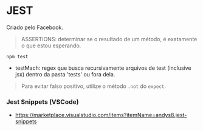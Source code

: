 # JEST

Criado pelo Facebook.

> ASSERTIONS: determinar se o resultado de um método, é exatamente o que estou esperando.

`npm test`
- testMach: regex que busca recursivamente arquivos de test (inclusive jsx) dentro da pasta 'tests' ou fora dela.

> Para evitar falso positivo, utilize o método `.not` do `expect`. 

### Jest Snippets (VSCode)

- https://marketplace.visualstudio.com/items?itemName=andys8.jest-snippets